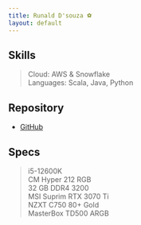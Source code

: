 ```yaml
---
title: Runald D'souza ⚽
layout: default
---
```




## Skills
> Cloud: AWS & Snowflake <br>
> Languages: Scala, Java, Python

## Repository

- [GitHub](https://github.com/runalddsouza)

## Specs

> i5-12600K<br>
> CM Hyper 212 RGB<br>
> 32 GB DDR4 3200<br>
> MSI Suprim RTX 3070 Ti <br>
> NZXT C750 80+ Gold<br>
> MasterBox TD500 ARGB

